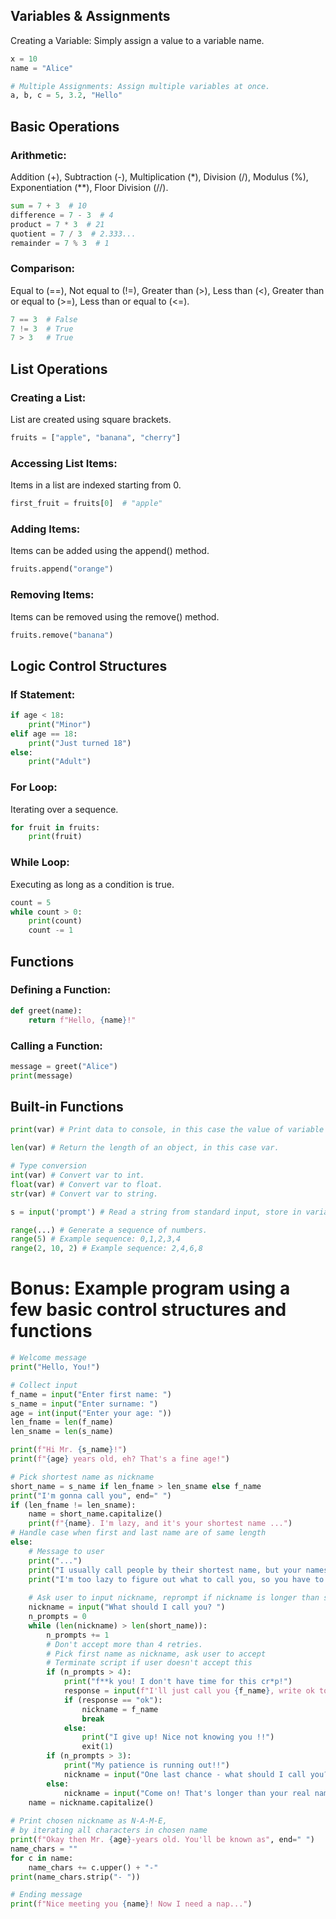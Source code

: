 ## Variables & Assignments
Creating a Variable: Simply assign a value to a variable name.

```python
x = 10
name = "Alice"

# Multiple Assignments: Assign multiple variables at once.
a, b, c = 5, 3.2, "Hello"
```

## Basic Operations
### Arithmetic: 
Addition (+), Subtraction (-), Multiplication (*), Division (/), Modulus (%), Exponentiation (**), Floor Division (//).

```python
sum = 7 + 3  # 10
difference = 7 - 3  # 4
product = 7 * 3  # 21
quotient = 7 / 3  # 2.333...
remainder = 7 % 3  # 1
```

### Comparison: 
Equal to (==), Not equal to (!=), Greater than (>), Less than (<), Greater than or equal to (>=), Less than or equal to (<=).

```python
7 == 3  # False
7 != 3  # True
7 > 3   # True
```
## List Operations
### Creating a List: 
List are created using square brackets.

```python
fruits = ["apple", "banana", "cherry"]
```
### Accessing List Items: 
Items in a list are indexed starting from 0.

```python
first_fruit = fruits[0]  # "apple"
```
### Adding Items: 
Items can be added using the append() method.

```python
fruits.append("orange")
```
### Removing Items: 
Items can be removed using the remove() method.

```python
fruits.remove("banana")
```
## Logic Control Structures
### If Statement:

```python
if age < 18:
    print("Minor")
elif age == 18:
    print("Just turned 18")
else:
    print("Adult")
```
### For Loop: 
Iterating over a sequence.

```python
for fruit in fruits:
    print(fruit)
```
### While Loop: 
Executing as long as a condition is true.

```python
count = 5
while count > 0:
    print(count)
    count -= 1
```
## Functions
### Defining a Function:

```python
def greet(name):
    return f"Hello, {name}!"
```
### Calling a Function:

```python
message = greet("Alice")
print(message)
```
## Built-in Functions
```python
print(var) # Print data to console, in this case the value of variable var.

len(var) # Return the length of an object, in this case var.

# Type conversion
int(var) # Convert var to int.
float(var) # Convert var to float.
str(var) # Convert var to string.

s = input('prompt') # Read a string from standard input, store in variable s. Optional: prints a prompt to the console first.

range(...) # Generate a sequence of numbers.
range(5) # Example sequence: 0,1,2,3,4
range(2, 10, 2) # Example sequence: 2,4,6,8
```

# Bonus: Example program using a few basic control structures and functions
```python
# Welcome message
print("Hello, You!")

# Collect input
f_name = input("Enter first name: ")
s_name = input("Enter surname: ")
age = int(input("Enter your age: "))
len_fname = len(f_name)
len_sname = len(s_name)

print(f"Hi Mr. {s_name}!")
print(f"{age} years old, eh? That's a fine age!")

# Pick shortest name as nickname
short_name = s_name if len_fname > len_sname else f_name
print("I'm gonna call you", end=" ")
if (len_fname != len_sname):
    name = short_name.capitalize()
    print(f"{name}. I'm lazy, and it's your shortest name ...")
# Handle case when first and last name are of same length
else:
    # Message to user
    print("...")
    print("I usually call people by their shortest name, but your names are the same length!")
    print("I'm too lazy to figure out what to call you, so you have to decide ...")
    
    # Ask user to input nickname, reprompt if nickname is longer than shortest name
    nickname = input("What should I call you? ")
    n_prompts = 0
    while (len(nickname) > len(short_name)):
        n_prompts += 1
        # Don't accept more than 4 retries. 
        # Pick first name as nickname, ask user to accept
        # Terminate script if user doesn't accept this
        if (n_prompts > 4):
            print("f**k you! I don't have time for this cr*p!")
            response = input(f"I'll just call you {f_name}, write ok to accept: ")
            if (response == "ok"):
                nickname = f_name
                break
            else:
                print("I give up! Nice not knowing you !!")
                exit(1)
        if (n_prompts > 3):
            print("My patience is running out!!")
            nickname = input("One last chance - what should I call you? ")
        else:
            nickname = input("Come on! That's longer than your real names! Give me a shorter nickname! ")
    name = nickname.capitalize()
    
# Print chosen nickname as N-A-M-E, 
# by iterating all characters in chosen name
print(f"Okay then Mr. {age}-years old. You'll be known as", end=" ")
name_chars = ""
for c in name:
    name_chars += c.upper() + "-"
print(name_chars.strip("- "))

# Ending message
print(f"Nice meeting you {name}! Now I need a nap...")
```
